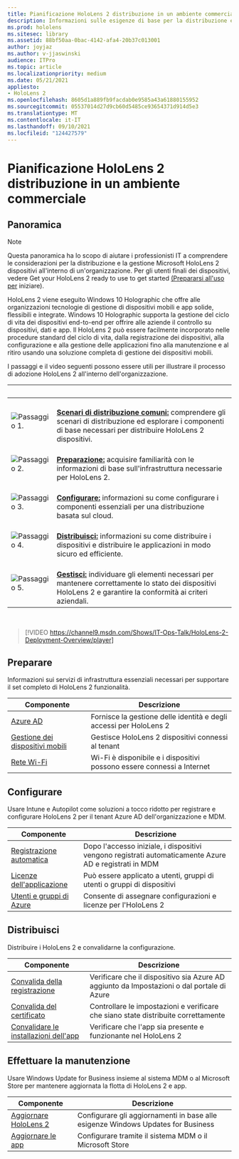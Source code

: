```yaml
---
title: Pianificazione HoloLens 2 distribuzione in un ambiente commerciale
description: Informazioni sulle esigenze di base per la distribuzione e la gestione di HoloLens in ambienti aziendali, tra cui l'infrastruttura, Azure Active Directory e la gestione dei dispositivi mobili.
ms.prod: hololens
ms.sitesec: library
ms.assetid: 88bf50aa-0bac-4142-afa4-20b37c013001
author: joyjaz
ms.author: v-jjaswinski
audience: ITPro
ms.topic: article
ms.localizationpriority: medium
ms.date: 05/21/2021
appliesto:
- HoloLens 2
ms.openlocfilehash: 8605d1a889fb9facdab0e9585a43a61880155952
ms.sourcegitcommit: 05537014d27d9cb60d5485ce93654371d914d5e3
ms.translationtype: MT
ms.contentlocale: it-IT
ms.lasthandoff: 09/10/2021
ms.locfileid: "124427579"
---
```

# <a name="planning-hololens-2-deployment-in-a-commercial-environment"></a>Pianificazione HoloLens 2 distribuzione in un ambiente commerciale

## <a name="overview"></a>Panoramica

> [!NOTE]
> Questa panoramica ha lo scopo di aiutare i professionisti IT a comprendere le considerazioni per la distribuzione e la gestione Microsoft HoloLens 2 dispositivi all'interno di un'organizzazione. Per gli utenti finali dei dispositivi, vedere Get your HoloLens 2 ready to use to get started [(Prepararsi all'uso per](hololens2-setup.md) iniziare).

HoloLens 2 viene eseguito Windows 10 Holographic che offre alle organizzazioni tecnologie di gestione di dispositivi mobili e app solide, flessibili e integrate. Windows 10 Holographic supporta la gestione del ciclo di vita dei dispositivi end-to-end per offrire alle aziende il controllo su dispositivi, dati e app. Il HoloLens 2 può essere facilmente incorporato nelle procedure standard del ciclo di vita, dalla registrazione dei dispositivi, alla configurazione e alla gestione delle applicazioni fino alla manutenzione e al ritiro usando una soluzione completa di gestione dei dispositivi mobili.

I passaggi e il video seguenti possono essere utili per illustrare il processo di adozione HoloLens 2 all'interno dell'organizzazione.

| &nbsp; | &nbsp; |
|--|--|
| ![Passaggio 1.](images/1green.png)| <br/> **[Scenari di distribuzione comuni:](hololens-requirements.md)** comprendere gli scenari di distribuzione ed esplorare i componenti di base necessari per distribuire HoloLens 2 dispositivi. |
| ![Passaggio 2.](images/2green.png)| <br/> **[Preparazione:](#prepare)** acquisire familiarità con le informazioni di base sull'infrastruttura necessarie per HoloLens 2. |
| ![Passaggio 3.](images/3green.png) | <br/> **[Configurare:](#configure)** informazioni su come configurare i componenti essenziali per una distribuzione basata sul cloud. |
| ![Passaggio 4.](images/4green.png) | <br/> **[Distribuisci:](#deploy)** informazioni su come distribuire i dispositivi e distribuire le applicazioni in modo sicuro ed efficiente. |
| ![Passaggio 5.](images/5green.png) | <br/> **[Gestisci:](#maintain)** individuare gli elementi necessari per mantenere correttamente lo stato dei dispositivi HoloLens 2 e garantire la conformità ai criteri aziendali. |

<br/>

> [!VIDEO https://channel9.msdn.com/Shows/IT-Ops-Talk/HoloLens-2-Deployment-Overview/player]

## <a name="prepare"></a>Preparare

Informazioni sui servizi di infrastruttura essenziali necessari per supportare il set completo di HoloLens 2 funzionalità.

| Componente | Descrizione |
|-----------|------------|
| [Azure AD](hololens-identity.md) | Fornisce la gestione delle identità e degli accessi per HoloLens 2  |
| [Gestione dei dispositivi mobili](hololens-mdm-configure.md)| Gestisce HoloLens 2 dispositivi connessi al tenant  |
| [Rete Wi-Fi](hololens-commercial-infrastructure.md)| Wi-Fi è disponibile e i dispositivi possono essere connessi a Internet  |

## <a name="configure"></a>Configurare

Usare Intune e Autopilot come soluzioni a tocco ridotto per registrare e configurare HoloLens 2 per il tenant Azure AD dell'organizzazione e MDM.

| Componente | Descrizione |
|-----------|------------|
| [Registrazione automatica](hololens-enroll-mdm.md#auto-enrollment-in-mdm) | Dopo l'accesso iniziale, i dispositivi vengono registrati automaticamente Azure AD e registrati in MDM  |
| [Licenze dell'applicazione](hololens2-cloud-connected-configure.md#application-licenses)| Può essere applicato a utenti, gruppi di utenti o gruppi di dispositivi  |
| [Utenti e gruppi di Azure](hololens2-cloud-connected-configure.md#azure-users-and-groups) | Consente di assegnare configurazioni e licenze per l'HoloLens 2  |

## <a name="deploy"></a>Distribuisci

Distribuire i HoloLens 2 e convalidarne la configurazione. 

| Componente | Descrizione |
|-----------|------------|
| [Convalida della registrazione](hololens2-corp-connected-deploy.md#enrollment-validation) | Verificare che il dispositivo sia Azure AD aggiunto da Impostazioni o dal portale di Azure |
| [Convalida del certificato](hololens2-corp-connected-deploy.md#wi-fi-certificate-validation) | Controllare le impostazioni e verificare che siano state distribuite correttamente |
| [Convalidare le installazioni dell'app](hololens2-corp-connected-deploy.md#validate-lob-app-install) | Verificare che l'app sia presente e funzionante nel HoloLens 2 |

## <a name="maintain"></a>Effettuare la manutenzione

Usare Windows Update for Business insieme al sistema MDM o al Microsoft Store per mantenere aggiornata la flotta di HoloLens 2 e app.

| Componente | Descrizione |
|-----------|------------|
| [Aggiornare HoloLens 2](hololens-updates.md) | Configurare gli aggiornamenti in base alle esigenze Windows Updates for Business |
| [Aggiornare le app](app-deploy-overview.md) | Configurare tramite il sistema MDM o il Microsoft Store
